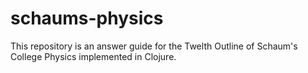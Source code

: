 # schaums-physics

This repository is an answer guide for the Twelth Outline of Schaum's College Physics implemented in Clojure. 
